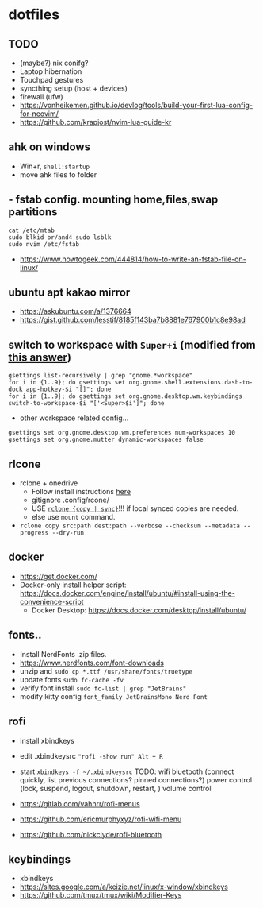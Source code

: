 # dotfiles

## TODO
- (maybe?) nix conifg?
- Laptop hibernation
- Touchpad gestures
- syncthing setup (host + devices)
- firewall (ufw)
- https://vonheikemen.github.io/devlog/tools/build-your-first-lua-config-for-neovim/
- https://github.com/krapjost/nvim-lua-guide-kr


## ahk on windows
- Win+r, `shell:startup`
- move ahk files to folder

## - fstab config. mounting home,files,swap partitions
```
cat /etc/mtab
sudo blkid or/and4 sudo lsblk
sudo nvim /etc/fstab
```
- https://www.howtogeek.com/444814/how-to-write-an-fstab-file-on-linux/

## ubuntu apt kakao mirror
- https://askubuntu.com/a/1376664
- https://gist.github.com/lesstif/8185f143ba7b8881e767900b1c8e98ad

## switch to workspace with `Super+i` (modified from [this answer](https://askubuntu.com/a/1295037))
```
gsettings list-recursively | grep "gnome.*workspace"
for i in {1..9}; do gsettings set org.gnome.shell.extensions.dash-to-dock app-hotkey-$i "[]"; done
for i in {1..9}; do gsettings set org.gnome.desktop.wm.keybindings switch-to-workspace-$i "['<Super>$i']"; done
```
- other workspace related config...
```
gsettings set org.gnome.desktop.wm.preferences num-workspaces 10
gsettings set org.gnome.mutter dynamic-workspaces false
```

## rlcone
- rclone + onedrive
    - Follow install instructions [here](https://www.sussex.ac.uk/its/help/guide.php?id=246)
    - gitignore .config/rcone/
    - USE [`rclone {copy | sync}`](https://rclone.org/commands/rclone_copy/)!!! if local synced copies are needed.
    - else use `mount` command.
- `rclone copy src:path dest:path --verbose --checksum --metadata --progress --dry-run`

## docker
- https://get.docker.com/
- Docker-only install helper script: https://docs.docker.com/engine/install/ubuntu/#install-using-the-convenience-script
    - Docker Desktop: https://docs.docker.com/desktop/install/ubuntu/

## fonts..
- Install NerdFonts .zip files.
- https://www.nerdfonts.com/font-downloads
- unzip and `sudo cp *.ttf /usr/share/fonts/truetype`
- update fonts `sudo fc-cache -fv`
- verify font install `sudo fc-list | grep "JetBrains"`
- modify kitty config `font_family JetBrainsMono Nerd Font`

## rofi
- install xbindkeys
- edit .xbindkeysrc `"rofi -show run" Alt + R`
- start `xbindkeys -f ~/.xbindkeysrc`
    TODO: 
    wifi 
    bluetooth (connect quickly, 
        list previous connections? pinned connections?)
    power control (lock, suspend, logout, shutdown, restart, )
    volume control 

- https://gitlab.com/vahnrr/rofi-menus
- https://github.com/ericmurphyxyz/rofi-wifi-menu
- https://github.com/nickclyde/rofi-bluetooth

## keybindings
- xbindkeys
- https://sites.google.com/a/keizie.net/linux/x-window/xbindkeys
- https://github.com/tmux/tmux/wiki/Modifier-Keys


